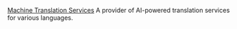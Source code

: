 
[Machine Translation Services](https://www.machinetranslation.com/)
A provider of AI-powered translation services for various languages.
